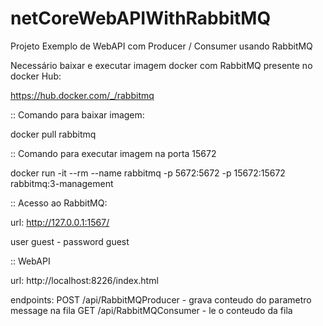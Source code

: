 # netCoreWebAPIWithRabbitMQ
Projeto Exemplo de WebAPI com Producer / Consumer usando RabbitMQ

Necessário baixar e executar imagem docker com RabbitMQ presente no docker Hub:

https://hub.docker.com/_/rabbitmq

:: Comando para baixar imagem:

docker pull rabbitmq

:: Comando para executar imagem na porta 15672

docker run -it --rm --name rabbitmq -p 5672:5672 -p 15672:15672 rabbitmq:3-management

:: Acesso ao RabbitMQ:

url: http://127.0.0.1:1567/

user guest - password guest

:: WebAPI

url: http://localhost:8226/index.html

endpoints: 
POST /api/RabbitMQProducer - grava conteudo do parametro message na fila
GET /api/RabbitMQConsumer - le o conteudo da fila
